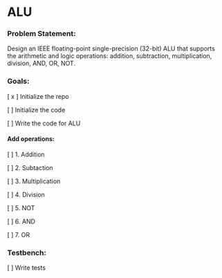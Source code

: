 # ALU

### Problem Statement:

Design an IEEE floating-point single-precision (32-bit) ALU that supports the arithmetic and logic operations: addition, subtraction, multiplication, division, AND, OR, NOT.

### Goals:
[ x ] Initialize the repo

[ ] Initialize the code

[ ] Write the code for ALU

#### Add operations:

[ ] 1. Addition

[ ] 2. Subtaction

[ ] 3. Multiplication

[ ] 4. Division

[ ] 5. NOT

[ ] 6. AND

[ ] 7. OR

### Testbench:

[ ] Write tests



